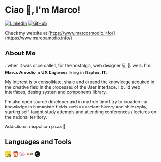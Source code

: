 # Ciao 👋, I'm Marco!

<a href="https://www.linkedin.com/in/marco-amodio-30639158/" target="_blank"><img src="https://img.shields.io/badge/LinkedIn-%230077B5.svg?&style=flat-square&logo=linkedin&logoColor=white" alt="LinkedIn"></a>
<a href="https://github.com/marcoamodio/" target="_blank"><img src="https://img.shields.io/badge/-GitHub-181717?style=flat-square&logo=github" alt="GitHub"></a>

Check my website at [https://www.marcoamodio.info/](https://www.marcoamodio.info/)

## About Me

..when it was once called, for the nostalgic, web designer 💻 🎨. well.. I'm **Marco Amodio**, a **UX Engineer** living in **Naples, IT**.

My interest is to consolidate, share and expand the knowledge acquired in the creative field in the processes of the User Interface.
I build web interfaces, desing system and components library.

I'm also open source developer and in my free time I try to broaden my knowledge in humanistic fields such as ancient history and philosophy, starting self-taught study attempts and attending conferences / lectures on the national territory.

Addictions: neapolitan pizza 🍕

## Languages and Tools

<code><img height="20" src="https://raw.githubusercontent.com/github/explore/80688e429a7d4ef2fca1e82350fe8e3517d3494d/topics/javascript/javascript.png"></code>
<code><img height="20" src="https://raw.githubusercontent.com/github/explore/80688e429a7d4ef2fca1e82350fe8e3517d3494d/topics/html/html.png"></code>
<code><img height="20" src="https://raw.githubusercontent.com/github/explore/80688e429a7d4ef2fca1e82350fe8e3517d3494d/topics/sass/sass.png"></code>
<code><img height="20" src="https://raw.githubusercontent.com/github/explore/80688e429a7d4ef2fca1e82350fe8e3517d3494d/topics/git/git.png"></code>
<code><img height="20" src="https://raw.githubusercontent.com/github/explore/80688e429a7d4ef2fca1e82350fe8e3517d3494d/topics/terminal/terminal.png"></code>


<!--<code><img height="20" src="https://raw.githubusercontent.com/github/explore/80688e429a7d4ef2fca1e82350fe8e3517d3494d/topics/nodejs/nodejs.png"></code>
<code><img height="20" src="https://raw.githubusercontent.com/github/explore/80688e429a7d4ef2fca1e82350fe8e3517d3494d/topics/react/react.png"></code> --!>
